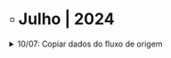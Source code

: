 # ▫️ Julho | 2024



<details>

<summary>10/07: Copiar dados do fluxo de origem</summary>



</details>
